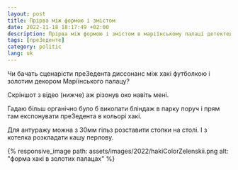```yaml
---
layout: post
title: Прірва між формою і змістом
date: 2022-11-18 18:17:49 +02:00
description: Прірва між формою і змістом в маріїнському палаці детектед
tags: [преЗеденте]
category: politic
lang: uk
---
```


Чи бачать сценарісти преЗедента диссонанс між хакі футболкою і золотим декором Маріїнського палацу?

Скріншот з відео (нижче) аж різонув око навіть мені. 

Гадаю більш органічно було б викопати бліндаж в парку поруч і прям там експонувати преЗедента в кольорі хакі.

Для антуражу можна з 30мм гільз розставити стопки на столі. 
І з котелка розкладати кашу перлову.

{% responsive_image path: assets/images/2022/hakiColorZelenskii.png alt: "форма хакі в золотих палацах" %}

